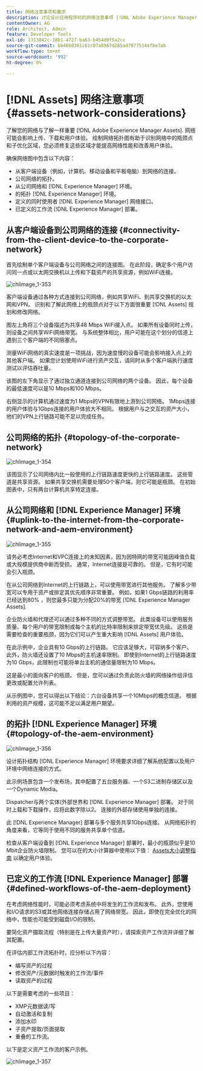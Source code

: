 ```yaml
---
title: 网络注意事项和要求
description: 讨论设计应用程序时的网络注意事项 [!DNL Adobe Experience Manager Assets] 部署。
contentOwner: AG
role: Architect, Admin
feature: Developer Tools
exl-id: 1313842c-18b1-4727-ba63-b454d0f5a2cc
source-git-commit: bb46b0301c61c07a8967d285ad7977514efbe7ab
workflow-type: tm+mt
source-wordcount: '992'
ht-degree: 0%

---
```


# [!DNL Assets] 网络注意事项 {#assets-network-considerations}

了解您的网络与了解一样重要 [!DNL Adobe Experience Manager Assets]. 网络可能会影响上传、下载和用户体验。 绘制网络拓扑图有助于识别网络中的瓶颈点和子优化区域，您必须修复这些区域才能提高网络性能和改善用户体验。

确保网络图中包含以下内容：

* 从客户端设备（例如，计算机、移动设备和平板电脑）到网络的连接。
* 公司网络的拓扑。
* 从公司网络和 [!DNL Experience Manager] 环境。
* 的拓扑 [!DNL Experience Manager] 环境。
* 定义的同时使用者 [!DNL Experience Manager] 网络接口。
* 已定义的工作流 [!DNL Experience Manager] 部署。

## 从客户端设备到公司网络的连接 {#connectivity-from-the-client-device-to-the-corporate-network}

首先绘制单个客户端设备与公司网络之间的连接图。 在此阶段，确定多个用户访问同一点或以太网交换机以上传和下载资产的共享资源，例如WiFi连接。

![chlimage_1-353](assets/chlimage_1-353.png)

客户端设备通过各种方式连接到公司网络，例如共享WiFi、到共享交换机的以太网和VPN。 识别和了解此网络上的瓶颈点对于以下方面很重要 [!DNL Assets] 规划和修改网络。

图左上角将三个设备描述为共享48 Mbps WiFi接入点。 如果所有设备同时上传，则设备之间共享WiFi网络带宽。 与系统整体相比，用户可能在这个划分的信道上遇到三个客户端的不同阻塞点。

测量WiFi网络的真实速度是一项挑战，因为速度慢的设备可能会影响接入点上的其他客户端。 如果您计划使用WiFi进行资产交互，请同时从多个客户端执行速度测试以评估吞吐量。

该图的左下角显示了通过独立通道连接到公司网络的两个设备。 因此，每个设备的最低速度可以是10 Mbps和100 Mbps。

右侧显示的计算机通过速度为1 Mbps的VPN有限地上游到公司网络。 1Mbps连接的用户体验与1Gbps连接的用户体验大不相同。 根据用户与之交互的资产大小，他们的VPN上行链路可能不足以完成任务。

## 公司网络的拓扑 {#topology-of-the-corporate-network}

![chlimage_1-354](assets/chlimage_1-354.png)

该图显示了公司网络内比一般使用的上行链路速度更快的上行链路速度。 这些管道是共享资源。 如果共享交换机需要处理50个客户端，则它可能是瓶颈。 在初始图表中，只有两台计算机共享特定连接。

## 从公司网络和 [!DNL Experience Manager] 环境 {#uplink-to-the-internet-from-the-corporate-network-and-aem-environment}

![chlimage_1-355](assets/chlimage_1-355.png)

请务必考虑Internet和VPC连接上的未知因素，因为因特网的带宽可能因峰值负载或大规模提供商中断而受损。 通常，Internet连接是可靠的。 但是，它有时可能会引入瓶颈。

在从公司网络到Internet的上行链路上，可以使用带宽进行其他服务。 了解多少带宽可以专用于资产或排定其优先顺序非常重要。 例如，如果1 Gbps链路的利用率已经达到80% ，则您最多只能为分配20%的带宽 [!DNL Experience Manager Assets].

企业防火墙和代理还可以通过多种不同的方式调整带宽。 此类设备可以使用服务质量、每个用户的带宽限制或每个主机的比特率限制来排定带宽优先级。 这些是需要检查的重要瓶颈，因为它们可以产生重大影响 [!DNL Assets] 用户体验。

在此示例中，企业具有10 Gbps的上行链路。 它应该足够大，可容纳多个客户。 此外，防火墙还设置了10 Mbps的主机速率限制。 即使到Internet的上行链路速度为10 Gbps，此限制也可能将单台主机的通信量限制为10 Mbps。

这是最小的面向客户的瓶颈。 但是，您可以通过负责此防火墙的网络操作组评估更改或配置允许列表。

从示例图中，您可以得出以下结论：六台设备共享一个10Mbps的概念信道。 根据利用的资产规模，这可能不足以满足用户期望。

## 的拓扑 [!DNL Experience Manager] 环境 {#topology-of-the-aem-environment}

![chlimage_1-356](assets/chlimage_1-356.png)

设计拓扑结构 [!DNL Experience Manager] 环境要求详细了解系统配置以及用户环境中网络连接的方式。

此示例场景包含一个发布场，其中配置了五台服务器、一个S3二进制存储区以及一个Dynamic Media。

Dispatcher与两个实体(外部世界和 [!DNL Experience Manager] 部署。 对于同时上载和下载操作，应将此数字除以2。 连接的外部存储使用单独的连接。

此 [!DNL Experience Manager] 部署与多个服务共享1Gbps连接。 从网络拓扑的角度来看，它等同于使用不同的服务共享单个信道。

检查从客户端设备到 [!DNL Experience Manager] 部署时，最小的瓶颈似乎是10 Mbit企业防火墙限制。 您可以在的大小计算器中使用以下值： [Assets大小调整指南](assets-sizing-guide.md) 以确定用户体验。

## 已定义的工作流 [!DNL Experience Manager] 部署 {#defined-workflows-of-the-aem-deployment}

在考虑网络性能时，可能必须考虑系统中将发生的工作流和发布。 此外，您使用和I/O请求的S3或其他网络连接存储占用了网络带宽。 因此，即使在完全优化的网络中，性能也可能受到磁盘I/O的限制。

要简化资产摄取流程（特别是在上传大量资产时），请探索资产工作流并详细了解其配置。

在评估内部工作流拓扑时，应分析以下内容：

* 编写资产的过程
* 修改资产/元数据时触发的工作流/事件
* 读取资产的过程

以下是需要考虑的一些项目：

* XMP元数据读/写
* 自动激活和复制
* 添加水印
* 子资产提取/页面提取
* 重叠的工作流。

以下是定义资产工作流的客户示例。

![chlimage_1-357](assets/chlimage_1-357.png)
